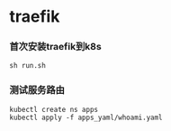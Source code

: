 # traefik

### 首次安装traefik到k8s
```
sh run.sh
```


### 测试服务路由
```
kubectl create ns apps
kubectl apply -f apps_yaml/whoami.yaml
```
